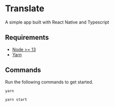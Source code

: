 # Translate

A simple app built with React Native and Typescript 

## Requirements

- [Node >= 13](https://nodejs.org/en/download/)
- [Yarn](https://yarnpkg.com/)


## Commands
Run the following commands to get started.

```bash
yarn

yarn start
```
